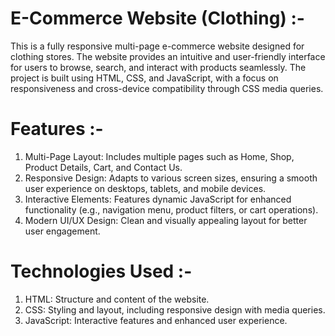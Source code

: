 # E-Commerce Website (Clothing) :-

This is a fully responsive multi-page e-commerce website designed for clothing stores. The website provides an intuitive and user-friendly interface for users to browse, search, and interact with products seamlessly. The project is built using HTML, CSS, and JavaScript, with a focus on responsiveness and cross-device compatibility through CSS media queries.

# Features :-

1. Multi-Page Layout: Includes multiple pages such as Home, Shop, Product Details, Cart, and Contact Us.
2. Responsive Design: Adapts to various screen sizes, ensuring a smooth user experience on desktops, tablets, and mobile devices.
3. Interactive Elements: Features dynamic JavaScript for enhanced functionality (e.g., navigation menu, product filters, or cart operations).
4. Modern UI/UX Design: Clean and visually appealing layout for better user engagement.

# Technologies Used :-

1. HTML: Structure and content of the website.
2. CSS: Styling and layout, including responsive design with media queries.
3. JavaScript: Interactive features and enhanced user experience.
